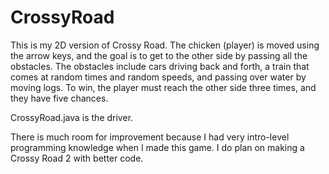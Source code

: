 # CrossyRoad

This is my 2D version of Crossy Road. The chicken (player) is moved using the arrow keys, and the goal is to get to the other side by passing all the obstacles. The obstacles include cars driving back and forth, a train that comes at random times and random speeds, and passing over water by moving logs. To win, the player must reach the other side three times, and they have five chances.

CrossyRoad.java is the driver.

There is much room for improvement because I had very intro-level programming knowledge when I made this game. I do plan on making a Crossy Road 2 with better code.
